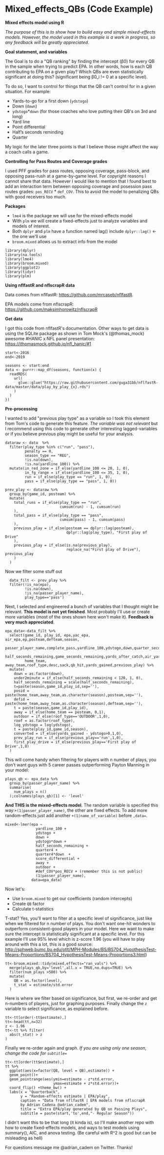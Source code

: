 # Mixed_effects_QBs (Code Example)
**Mixed effects model using R** 

*The purpose of this is to show how to build easy and simple mixed-effects models. However, the model used in this example is a work in progress, so any feedback will be greatly appreciated*. 

**Goal statement, and variables**

The Goal is to do a "QB ranking" by finding the intercept (β0) for every QB in the sample when trying to predict EPA. In other words, how is each QB contributing to EPA on a given play? Which QBs are even statistically significant at doing this? (significant being β0_i != 0 at a specific level). 

To do so, I want to control for things that the QB can't control for in a given situation. For example:
- Yards-to-go for a first down (```ydstogo```)
- Down (```down```)
- ```ydstogo```*```down``` (for those coaches who love putting their QB's on 3rd and long)
- Yard line 
- Point differential 
- Half’s seconds reminding
- Quarter

My logic for the later three points is that I believe those might affect the way a coach calls a game. 

**Controlling for Pass Routes and Coverage grades**

I used PFF grades for pass routes, opposing coverage, pass-block, and opposing pass-rush at a game-by-game level. For copyright reasons I cannot share that data. However I would like to mention that I found best to add an interaction term between opposing coverage and posession pass routes grades: ```pos_RECV``` * ```def_COV```. This to avoid the model to penalizing QBs with good receivers too much. 


**Packages**

- ```lme4``` is the package we will use for the mixed-effects model
- With ```plm``` we will create a fixed-effects just to analyze variables and models of interest. 
- Both ```dplyr``` and ```plm``` have a function named lag() include ```dplyr::lag()``` <-the one we'll use
- ```broom.mixed``` allows us to extract info from the model

```
library(dplyr)
library(na.tools)
library(lme4) 
library(broom.mixed) 
library(ggplot2)
library(tidyr) 
library(plm) 
```
**Using nflfastR and nflscrapR data**

Data comes from nflfastR: https://github.com/mrcaseb/nflfastR. 

EPA models come from nflscrapR: https://github.com/maksimhorowitz/nflscrapR

**Get data**

I got this code from nflfastR's documentation. Other ways to get data is using the SQLite package as shown in Tom Mock's (@thomas_mock) awesome #HANIC x NFL panel presentation: https://jthomasmock.github.io/nfl_hanic/#1

``` 
start<-2016
end<-2019

seasons <- start:end
data <- purrr::map_df(seasons, function(x) {
  readRDS(
    url(
      glue::glue("https://raw.githubusercontent.com/guga31bb/nflfastR-data/master/data/play_by_play_{x}.rds")
    )
  )
})
```
**Pre-processing**

I wanted to add "previous play type" as a variable so I took this element from Tom's code to generate this feature. *The variable was not relevant* but I recommend using this code to generate other interesting lagged-variables or if you believe previous play might be useful for your analysis.

```
dataraw <- data  %>% 
  filter(play_type %in% c("run", "pass"), 
         penalty == 0,
         season_type == "REG", 
         !is.na(down), 
         !is.na(yardline_100)) %>% 
  mutate(in_red_zone = if_else(yardline_100 <= 20, 1, 0),
         in_fg_range = if_else(yardline_100 <= 35, 1, 0),
         run = if_else(play_type == "run", 1, 0),
         pass = if_else(play_type == "pass", 1, 0)) 

prev_play <- dataraw %>%
  group_by(game_id, posteam) %>%
  mutate(
    total_runs = if_else(play_type == "run",
                         cumsum(run) - 1, cumsum(run)
    ),
    total_pass = if_else(play_type == "pass",
                         cumsum(pass) - 1, cumsum(pass)
    ),
    previous_play = if_else(posteam == dplyr::lag(posteam),
                            dplyr::lag(play_type), "First play of Drive"
    ),
    previous_play = if_else(is.na(previous_play),
                            replace_na("First play of Drive"), previous_play
    )
  ) 
```
  Now we filter some stuff out
```
  data_filt <- prev_play %>%
  filter(!is_na(epa),
         !is.na(down),
         !is_na(passer_player_name),
         play_type=='pass')
```
Next, I selected and engineered a bunch of variables that I thought might be relevant. **This model is not yet finished**. Most probably I'll use or create more variables (most of the ones shown here won't make it). **Feedback is very much appreciated**.
```
epa_data<-data_filt %>% 
  select(game_id, play_id, epa,yac_epa, air_epa,ep,posteam,defteam,season,
         passer_player_name,complete_pass,yardline_100,ydstogo,down,quarter_seconds_remaining,
         half_seconds_remaining,game_seconds_remaining,yards_after_catch,air_yards,qb_hit,
         home_team, away_team,roof_type,desc,sack,qb_hit,yards_gained,previous_play) %>% 
  mutate(
    down = as.factor(down),
    under2minute = if_else(half_seconds_remaining < 120, 1, 0),
    half_seconds_remaining = scale(half_seconds_remaining),
    t=paste(season,game_id,play_id,sep=''),
    posid = paste(home_team,away_team,as.character(season),posteam,sep=''),
    defid = paste(home_team,away_team,as.character(season),defteam,sep=''),
    t = paste(season,game_id,play_id),
    away = if_else(home_team == posteam, 0,1),
    outdoor = if_else(roof_type=='OUTDOOR',1,0),
    roof = as.factor(roof_type),
    log_ydstogo = log(ydstogo),
    t = paste(play_id,game_id,season),
    converted = if_else(yards_gained - ydstogo>0,1,0),
    prev_play_run = if_else(previous_play=='run',1,0),
    first_play_drive = if_else(previous_play=='First play of Drive',1,0)
  ) 
```
This will come handy when filtering for players with n number of plays, you don't want guys with 5 career passes outperforming Payton Manning in your model:
```
plays_qb <- epa_data %>%
  group_by(passer_player_name) %>% 
  summarise(
    num_plays = n()
  );colnames(plays_qb)[1] <- 'level'
```
**And THIS is the mixed-effects model**. The random variable is specified this way:```+(1|passer_player_name)```, the other are fixed effects. To add more random-effects just add another ```+(1|name_of_variable)``` before ```,data=```. 
```
mixed<-lmer(epa ~
              yardline_100 +
              ydstogo + 
              down +
              ydstogo*down +
              half_seconds_remaining +
              quarter4 +
              quarter4*down  +
              score_differential +
              away + 
              outdoor + 
              #def_COV*pos_RECV + (remember this is not public)
              (1|passer_player_name), 
            data=epa_data)
```
Now let's: 
- Use ```broom.mixed``` to get our coefficients (random intercepts)
- Create ```QB``` factor
- Calculate t-statistics 

T-stat? Yes, you'll want to filter at a specific level of significance, just like when we filtered for n number of plays. You don't want one-hit wonders to outperform consistent-good players in your model. Here we want to make sure the intercept is statistically significant at a specific level. For this example I'll use 95% level which is z-score 1.96 (you will have to play around with this a lot, this is a good source: http://sphweb.bumc.bu.edu/otlt/MPH-Modules/BS/BS704_HypothesisTest-Means-Proportions/BS704_HypothesisTest-Means-Proportions3.html) 
```
tt<-broom.mixed::tidy(mixed,effects="ran_vals") %>% 
  merge(plays_qb,by='level',all.x = TRUE,no.dups=TRUE) %>%
  filter(num_plays >500) %>%
  mutate(
    QB = as.factor(level),
    t_stat = estimate/std.error
  )
```
Here is where we filter based on significance, but first, we re-order and get n-numbers of players, just for graphing purposes. Finally change the ```z``` variable to select significance, as explained before.
```
tt<-tt[order(-tt$estimate),]
tt<-head(tt,n=32)
z <- 1.96
tt<-tt %>% filter(
  abs(t_stat) > z
) 
```
Finally we re-order again and graph. *If you are using only one season, change the code for ```subtitle=```*
```
tt<-tt[order(tt$estimate),]
tt %>%
  ggplot(aes(x=factor(QB, level = QB),estimate)) + 
  geom_point()+
  geom_pointrange(aes(ymin=estimate - z*std.error,
                      ymax=estimate + z*std.error))+
  coord_flip() +theme_bw() +
  labs(x = "Quarterback",
       y = "Random-effects estimate | EPA/play",
       caption = "Data from nflfastR | EPA models from nflscrapR 
       by Adrian Cadena @adrian_cadem",
       title = "Extra EPA/play generated by QB on Passing Plays",
       subtitle = paste(start,'to',end,"- Regular Season")) 
```
I didn't want this to be that long (it kinda is), so I'll make another repo with how to create fixed-effects models, and ways to test models using summary(), AIC, and anova testing. (Be careful with R^2 is good but can be misleading as hell)

For questions message me @adrian_cadem on Twitter. Thanks! 
